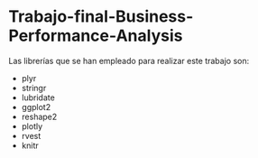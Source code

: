 # Trabajo-final-Business-Performance-Analysis

Las librerías que se han empleado para realizar este trabajo son:
* plyr
* stringr
* lubridate
* ggplot2
* reshape2
* plotly
* rvest
* knitr
